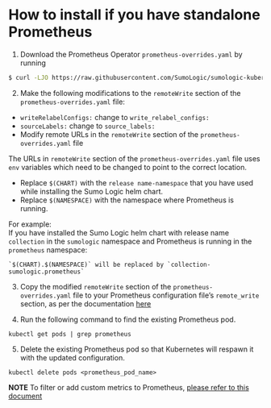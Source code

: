 # How to install if you have standalone Prometheus

1. Download the Prometheus Operator `prometheus-overrides.yaml` by running

```bash
$ curl -LJO https://raw.githubusercontent.com/SumoLogic/sumologic-kubernetes-collection/v0.17.0/deploy/helm/prometheus-overrides.yaml
```

2. Make the following modifications to the `remoteWrite` section of the `prometheus-overrides.yaml` file:

* `writeRelabelConfigs:` change to `write_relabel_configs:`
* `sourceLabels:` change to `source_labels:`
*  Modify remote URLs in the `remoteWrite` section of the `prometheus-overrides.yaml` file

The URLs in `remoteWrite` section of the `prometheus-overrides.yaml` file uses `env` variables which need to be changed to point to the correct location.

- Replace `$(CHART)` with the `release name-namespace` that you have used while installing the Sumo Logic helm chart.
- Replace `$(NAMESPACE)` with the namespace where Prometheus is running.

For example:\
If you have installed the Sumo Logic helm chart with release name `collection` in the `sumologic` namespace and Prometheus is running in the `prometheus` namespace:
```
`$(CHART).$(NAMESPACE)` will be replaced by `collection-sumologic.prometheus`
```
3. Copy the modified `remoteWrite` section of the `prometheus-overrides.yaml` file to your Prometheus configuration file’s `remote_write` section, as per the documentation [here](https://prometheus.io/docs/prometheus/latest/configuration/configuration/#remote_write)

4. Run the following command to find the existing Prometheus pod.
```
kubectl get pods | grep prometheus
```
5. Delete the existing Prometheus pod so that Kubernetes will respawn it with the updated configuration.
```
kubectl delete pods <prometheus_pod_name>

```

__NOTE__ To filter or add custom metrics to Prometheus, [please refer to this document](additional_prometheus_configuration.md)

